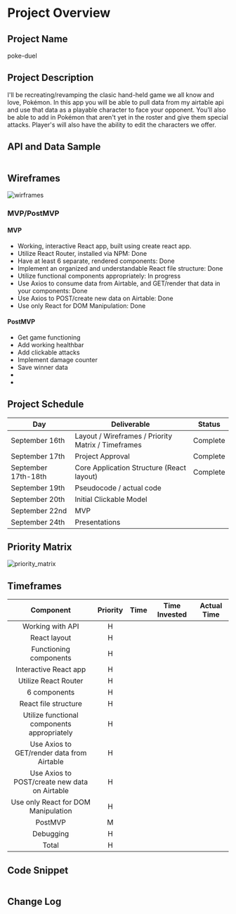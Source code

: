 # Project Overview

## Project Name

poke-duel

## Project Description
I'll be recreating/revamping the clasic hand-held game we all know and love, Pokémon. In this app you will be able to pull data from my airtable api and use that data as a playable character to face your opponent. You'll also be able to add in Pokémon that aren't yet in the roster and give them special attacks. Player's will also have the ability to edit the characters we offer.

## API and Data Sample



```
```

## Wireframes

![wirframes](p2-wireframe.png)



### MVP/PostMVP


#### MVP 
- Working, interactive React app, built using create react app.
- Utilize React Router, installed via NPM: Done
- Have at least 6 separate, rendered components: Done
- Implement an organized and understandable React file structure: Done
- Utilize functional components appropriately: In progress
- Use Axios to consume data from Airtable, and GET/render that data in your components: Done
- Use Axios to POST/create new data on Airtable: Done
- Use only React for DOM Manipulation: Done

 

#### PostMVP  
- Get game functioning
- Add working healthbar
- Add clickable attacks
- Implement damage counter
- Save winner data
- 
- 


## Project Schedule

|  Day | Deliverable | Status
|---|---| ---|
|September 16th| Layout / Wireframes / Priority Matrix / Timeframes | Complete
|September 17th| Project Approval | Complete
|September 17th-18th| Core Application Structure (React layout) | Complete
|September 19th| Pseudocode / actual code | 
|September 20th| Initial Clickable Model  |
|September 22nd| MVP | 
|September 24th| Presentations | 

## Priority Matrix
![priority_matrix](p2-wireframe.png)



## Timeframes

|Component                                     |Priority  |Time   |Time Invested  |Actual Time  |
|:---:                                         |:---:     |:---:  |:---:          |:---:        |
|Working with API                              | H        |       |               |             |
|React layout                                  | H        |       |               |             |   
|Functioning components                        | H        |       |               |             |
|Interactive React app                         | H        |       |               |             |
|Utilize React Router                          | H        |       |               |             |
|6 components                                  | H        |       |               |             |
|React file structure                          | H        |       |               |             | 
|Utilize functional components appropriately   | H        |       |               |             |
|Use Axios to GET/render data from Airtable    | H        |       |               |             |
|Use Axios to POST/create new data on Airtable | H        |       |               |             |
|Use only React for DOM Manipulation           | H        |       |               |             |
|PostMVP                                       | M        |       |               |             |
|Debugging                                     | H        |       |               |             |
|Total                                         | H        |       |               |             |


## Code Snippet



```

```

## Change Log

